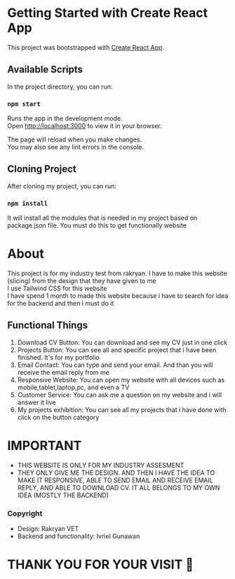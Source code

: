 # Getting Started with Create React App

This project was bootstrapped with [Create React App](https://github.com/facebook/create-react-app).

## Available Scripts

In the project directory, you can run:

### `npm start`

Runs the app in the development mode.\
Open [http://localhost:3000](http://localhost:3000) to view it in your browser.

The page will reload when you make changes.\
You may also see any lint errors in the console.

## Cloning Project
After cloning my project, you can run:

### `npm install`

It will install all the modules that is needed in my project based on package.json file. You must do this to get functionally website 

# About
This project is for my industry test from rakryan. I have to make this website (slicing) from the design that they have given to me\
I use Tailwind CSS for this website\
I have spend 1 month to made this website because i have to search for idea for the backend and then i must do it

## Functional Things
1. Download CV Button: You can download and see my CV just in one click
2. Projects Button: You can see all and specific project that i have been finished. It's for my portfolio
3. Email Contact: You can type and send your email. And than you will receive the email reply from me
4. Responsive Website: You can open my website with all devices such as mobile,tablet,laptop,pc, and even a TV
5. Customer Service: You can ask me a question on my website and i will answer it live
6. My projects exhibition: You can see all my projects that i have done with click on the button category

# IMPORTANT
 - THIS WEBSITE IS ONLY FOR MY INDUSTRY ASSESMENT
 - THEY ONLY GIVE ME THE DESIGN. AND THEN I HAVE THE IDEA TO MAKE IT RESPONSIVE, ABLE TO SEND EMAIL AND RECEIVE EMAIL REPLY, AND ABLE TO DOWNLOAD CV. IT ALL BELONGS TO MY OWN IDEA (MOSTLY THE BACKEND)

### Copyright
- Design: Rakryan VET
- Backend and functionality: Ivriel Gunawan 
# THANK YOU FOR YOUR VISIT 🤞
